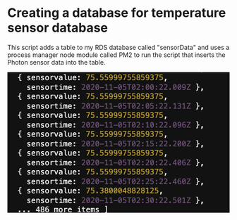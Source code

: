 # Creating a database for temperature sensor database

This script adds a table to my RDS database called "sensorData" and uses a process manager node module called PM2 to run the script that inserts the Photon sensor data into the table.

![Alt text](/week9/temp-table.png?raw=true)